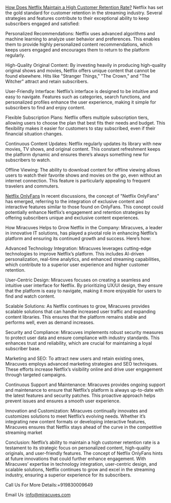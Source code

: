 <a href="https://miracuves.com/solutions/netflix-clone/">How Does Netflix Maintain a High Customer Retention Rate?</a> Netflix has set the gold standard for customer retention in the streaming industry. Several strategies and features contribute to their exceptional ability to keep subscribers engaged and satisfied:

Personalized Recommendations: Netflix uses advanced algorithms and machine learning to analyze user behavior and preferences. This enables them to provide highly personalized content recommendations, which keeps users engaged and encourages them to return to the platform regularly.

High-Quality Original Content: By investing heavily in producing high-quality original shows and movies, Netflix offers unique content that cannot be found elsewhere. Hits like "Stranger Things," "The Crown," and "The Witcher" attract and retain subscribers.

User-Friendly Interface: Netflix’s interface is designed to be intuitive and easy to navigate. Features such as categories, search functions, and personalized profiles enhance the user experience, making it simple for subscribers to find and enjoy content.

Flexible Subscription Plans: Netflix offers multiple subscription tiers, allowing users to choose the plan that best fits their needs and budget. This flexibility makes it easier for customers to stay subscribed, even if their financial situation changes.

Continuous Content Updates: Netflix regularly updates its library with new movies, TV shows, and original content. This constant refreshment keeps the platform dynamic and ensures there’s always something new for subscribers to watch.

Offline Viewing: The ability to download content for offline viewing allows users to watch their favorite shows and movies on the go, even without an internet connection. This feature is particularly appealing to frequent travelers and commuters.

<a href="https://miracuves.com/product/netflix-clone-script/">Netflix OnlyFans</a> In recent discussions, the concept of "Netflix OnlyFans" has emerged, referring to the integration of exclusive content and interactive features similar to those found on OnlyFans. This concept could potentially enhance Netflix’s engagement and retention strategies by offering subscribers unique and exclusive content experiences.

How Miracuves Helps to Grow Netflix in the Company: Miracuves, a leader in innovative IT solutions, has played a pivotal role in enhancing Netflix’s platform and ensuring its continued growth and success. Here’s how:

Advanced Technology Integration: Miracuves leverages cutting-edge technologies to improve Netflix’s platform. This includes AI-driven personalization, real-time analytics, and enhanced streaming capabilities, which contribute to a superior user experience and higher customer retention.

User-Centric Design: Miracuves focuses on creating a seamless and intuitive user interface for Netflix. By prioritizing UX/UI design, they ensure that the platform is easy to navigate, making it more enjoyable for users to find and watch content.

Scalable Solutions: As Netflix continues to grow, Miracuves provides scalable solutions that can handle increased user traffic and expanding content libraries. This ensures that the platform remains stable and performs well, even as demand increases.

Security and Compliance: Miracuves implements robust security measures to protect user data and ensure compliance with industry standards. This enhances trust and reliability, which are crucial for maintaining a loyal subscriber base.

Marketing and SEO: To attract new users and retain existing ones, Miracuves employs advanced marketing strategies and SEO techniques. These efforts increase Netflix’s visibility online and drive user engagement through targeted campaigns.

Continuous Support and Maintenance: Miracuves provides ongoing support and maintenance to ensure that Netflix’s platform is always up-to-date with the latest features and security patches. This proactive approach helps prevent issues and ensures a smooth user experience.

Innovation and Customization: Miracuves continually innovates and customizes solutions to meet Netflix’s evolving needs. Whether it’s integrating new content formats or developing interactive features, Miracuves ensures that Netflix stays ahead of the curve in the competitive streaming market

Conclusion: Netflix’s ability to maintain a high customer retention rate is a testament to its strategic focus on personalized content, high-quality originals, and user-friendly features. The concept of Netflix OnlyFans hints at future innovations that could further enhance engagement. With Miracuves’ expertise in technology integration, user-centric design, and scalable solutions, Netflix continues to grow and excel in the streaming industry, ensuring a superior experience for its subscribers.

Call Us For More Details:+919830009649

Email Us :info@miracuves.com
